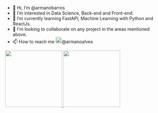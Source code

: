 - 👋 Hi, I’m @armanobarros
- 👀 I’m interested in Data Science, Back-end and Front-end.
- 🌱 I’m currently learning FastAPI, Machine Learning with Python and ReactJs.
- 💞️ I'm looking to collaborate on any project in the areas mentioned above.
- 📫 How to reach me <img width="20" height="20" src="https://cdn.jsdelivr.net/gh/devicons/devicon/icons/twitter/twitter-original.svg" />@armanoalves 
          
<div><a href="https://github.com/armanobarros"><img height="180em" src="https://github-readme-stats.vercel.app/api/top-langs/?username=armanobarros&layout=compact&langs_count=7&theme=dracula"/> <img height="180em" src="https://github-readme-stats.vercel.app/api?username=armanobarros&show_icons=true&theme=dracula&include_all_commits=true&count_private=true"/></div>

<!---
armanobarros/armanobarros is a ✨ special ✨ repository because its `README.md` (this file) appears on your GitHub profile.
You can click the Preview link to take a look at your changes.
--->
